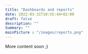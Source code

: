 ```yaml
---
title: "Dashboards and reports"
date: 2022-03-31T10:55:44+02:00
draft: false
description: ""
Summary: ""
mainPicture : "/images/reports.png"
---
```


More content soon ;) 
